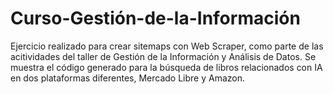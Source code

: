 # Curso-Gestión-de-la-Información
Ejercicio realizado para crear sitemaps con Web Scraper, como parte de las acitividades del taller de Gestión de la Información y Análisis de Datos. Se muestra el código generado para la búsqueda de libros relacionados con IA en dos plataformas diferentes, Mercado Libre y Amazon.


